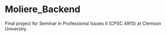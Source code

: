 # Moliere_Backend

Final project for Seminar in Professional Issues II (CPSC 4910) at Clemson University.
